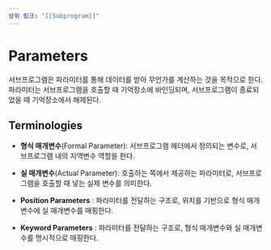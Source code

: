 ```yaml
---
상위 링크: "[[Subprogram]]"
---
```

# Parameters
서브프로그램은 파라미터를 통해 데이터를 받아 무언가를 계산하는 것을 목적으로 한다. 파라미터는 서브프로그램을 호출할 때 기억장소에 바인딩되며, 서브프로그램이 종료되었을 때 기억장소에서 해제된다.

## Terminologies
* **형식 매개변수**(Formal Parameter):  서브프로그램 헤더에서 정의되는 변수로, 서브프로그램 내의 지역변수 역할을 한다. 
* **실 매개변수**(Actual Parameter): 호출하는 쪽에서 제공하는 파라미터로, 서브프로그램을 호출할 때 넣는 실제 변수를 의미한다.

* **Position Parameters** : 파라미터를 전달하는 구조로, 위치를 기반으로 형식 매개변수에 실 매개변수를 매핑한다.
* **Keyword Parameters** : 파라미터를 전달하는 구조로, 형식 매개변수와 실 매개변수를 명시적으로 매핑한다.

